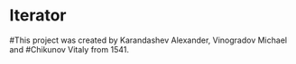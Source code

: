# Iterator
#This project was created by Karandashev Alexander, Vinogradov Michael and
#Chikunov Vitaly from 1541.
